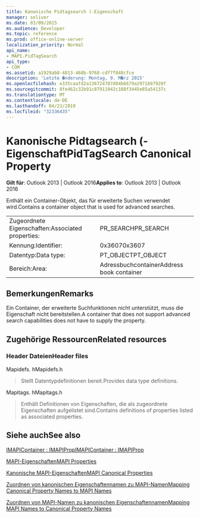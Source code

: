 ```yaml
---
title: Kanonische Pidtagsearch (-Eigenschaft
manager: soliver
ms.date: 03/09/2015
ms.audience: Developer
ms.topic: reference
ms.prod: office-online-server
localization_priority: Normal
api_name:
- MAPI.PidTagSearch
api_type:
- COM
ms.assetid: a1929ab8-4813-468b-9768-cdf7f848cfce
description: 'Letzte �nderung: Montag, 9. M�rz 2015'
ms.openlocfilehash: e335caafd2a136724707d04b6679a2971697920f
ms.sourcegitcommit: 8fe462c32b91c87911942c188f3445e85a54137c
ms.translationtype: MT
ms.contentlocale: de-DE
ms.lasthandoff: 04/23/2019
ms.locfileid: "32336435"
---
```

# <a name="pidtagsearch-canonical-property"></a><span data-ttu-id="35ebc-103">Kanonische Pidtagsearch (-Eigenschaft</span><span class="sxs-lookup"><span data-stu-id="35ebc-103">PidTagSearch Canonical Property</span></span>

  
  
<span data-ttu-id="35ebc-104">**Gilt für**: Outlook 2013 | Outlook 2016</span><span class="sxs-lookup"><span data-stu-id="35ebc-104">**Applies to**: Outlook 2013 | Outlook 2016</span></span> 
  
<span data-ttu-id="35ebc-105">Enthält ein Container-Objekt, das für erweiterte Suchen verwendet wird.</span><span class="sxs-lookup"><span data-stu-id="35ebc-105">Contains a container object that is used for advanced searches.</span></span>
  
|||
|:-----|:-----|
|<span data-ttu-id="35ebc-106">Zugeordnete Eigenschaften:</span><span class="sxs-lookup"><span data-stu-id="35ebc-106">Associated properties:</span></span>  <br/> |<span data-ttu-id="35ebc-107">PR_SEARCH</span><span class="sxs-lookup"><span data-stu-id="35ebc-107">PR_SEARCH</span></span>  <br/> |
|<span data-ttu-id="35ebc-108">Kennung:</span><span class="sxs-lookup"><span data-stu-id="35ebc-108">Identifier:</span></span>  <br/> |<span data-ttu-id="35ebc-109">0x3607</span><span class="sxs-lookup"><span data-stu-id="35ebc-109">0x3607</span></span>  <br/> |
|<span data-ttu-id="35ebc-110">Datentyp:</span><span class="sxs-lookup"><span data-stu-id="35ebc-110">Data type:</span></span>  <br/> |<span data-ttu-id="35ebc-111">PT_OBJECT</span><span class="sxs-lookup"><span data-stu-id="35ebc-111">PT_OBJECT</span></span>  <br/> |
|<span data-ttu-id="35ebc-112">Bereich:</span><span class="sxs-lookup"><span data-stu-id="35ebc-112">Area:</span></span>  <br/> |<span data-ttu-id="35ebc-113">Adressbuchcontainer</span><span class="sxs-lookup"><span data-stu-id="35ebc-113">Address book container</span></span>  <br/> |
   
## <a name="remarks"></a><span data-ttu-id="35ebc-114">Bemerkungen</span><span class="sxs-lookup"><span data-stu-id="35ebc-114">Remarks</span></span>

<span data-ttu-id="35ebc-115">Ein Container, der erweiterte Suchfunktionen nicht unterstützt, muss die Eigenschaft nicht bereitstellen.</span><span class="sxs-lookup"><span data-stu-id="35ebc-115">A container that does not support advanced search capabilities does not have to supply the property.</span></span>
  
## <a name="related-resources"></a><span data-ttu-id="35ebc-116">Zugehörige Ressourcen</span><span class="sxs-lookup"><span data-stu-id="35ebc-116">Related resources</span></span>

### <a name="header-files"></a><span data-ttu-id="35ebc-117">Header Dateien</span><span class="sxs-lookup"><span data-stu-id="35ebc-117">Header files</span></span>

<span data-ttu-id="35ebc-118">Mapidefs. h</span><span class="sxs-lookup"><span data-stu-id="35ebc-118">Mapidefs.h</span></span>
  
> <span data-ttu-id="35ebc-119">Stellt Datentypdefinitionen bereit.</span><span class="sxs-lookup"><span data-stu-id="35ebc-119">Provides data type definitions.</span></span>
    
<span data-ttu-id="35ebc-120">Mapitags. h</span><span class="sxs-lookup"><span data-stu-id="35ebc-120">Mapitags.h</span></span>
  
> <span data-ttu-id="35ebc-121">Enthält Definitionen von Eigenschaften, die als zugeordnete Eigenschaften aufgelistet sind.</span><span class="sxs-lookup"><span data-stu-id="35ebc-121">Contains definitions of properties listed as associated properties.</span></span>
    
## <a name="see-also"></a><span data-ttu-id="35ebc-122">Siehe auch</span><span class="sxs-lookup"><span data-stu-id="35ebc-122">See also</span></span>



[<span data-ttu-id="35ebc-123">IMAPIContainer : IMAPIProp</span><span class="sxs-lookup"><span data-stu-id="35ebc-123">IMAPIContainer : IMAPIProp</span></span>](imapicontainerimapiprop.md)


[<span data-ttu-id="35ebc-124">MAPI-Eigenschaften</span><span class="sxs-lookup"><span data-stu-id="35ebc-124">MAPI Properties</span></span>](mapi-properties.md)
  
[<span data-ttu-id="35ebc-125">Kanonische MAPI-Eigenschaften</span><span class="sxs-lookup"><span data-stu-id="35ebc-125">MAPI Canonical Properties</span></span>](mapi-canonical-properties.md)
  
[<span data-ttu-id="35ebc-126">Zuordnen von kanonischen Eigenschaftennamen zu MAPI-Namen</span><span class="sxs-lookup"><span data-stu-id="35ebc-126">Mapping Canonical Property Names to MAPI Names</span></span>](mapping-canonical-property-names-to-mapi-names.md)
  
[<span data-ttu-id="35ebc-127">Zuordnen von MAPI-Namen zu kanonischen Eigenschaftennamen</span><span class="sxs-lookup"><span data-stu-id="35ebc-127">Mapping MAPI Names to Canonical Property Names</span></span>](mapping-mapi-names-to-canonical-property-names.md)

